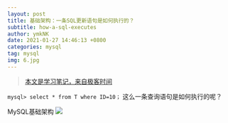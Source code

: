 ```yaml
---
layout: post
title: 基础架构：一条SQL更新语句是如何执行的？
subtitle: how-a-sql-executes
author: ymkNK
date: 2021-01-27 14:46:13 +0800
categories: mysql
tag: mysql
img: 6.jpg
---
```


>[本文是学习笔记，来自极客时间](https://time.geekbang.org/column/article/68319)


`mysql> select * from T where ID=10；` 这么一条查询语句是如何执行的呢？

MySQL基础架构
![](https://lllovol.oss-cn-beijing.aliyuncs.com/oss/mysql%E5%9F%BA%E6%9C%AC%E6%9E%B6%E6%9E%84%E7%A4%BA%E6%84%8F%E5%9B%BE.png?OSSAccessKeyId=LTAI4G4Hqhts9opvvGjEcW7y&Expires=1611735777&Signature=bqglE2mtVF8TVGGjL8v6kALjymU%3D)